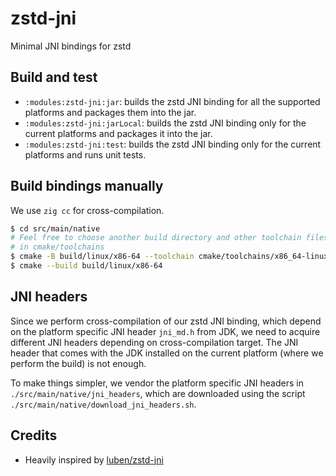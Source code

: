 # zstd-jni

Minimal JNI bindings for zstd

## Build and test

* `:modules:zstd-jni:jar`: builds the zstd JNI binding for all the supported platforms and packages them into the jar.
* `:modules:zstd-jni:jarLocal`: builds the zstd JNI binding only for the current platforms and packages it into the jar.
* `:modules:zstd-jni:test`: builds the zstd JNI binding only for the current platforms and runs unit tests.

## Build bindings manually

We use `zig cc` for cross-compilation.

```sh
$ cd src/main/native
# Feel free to choose another build directory and other toolchain files
# in cmake/toolchains
$ cmake -B build/linux/x86-64 --toolchain cmake/toolchains/x86_64-linux-gnu.cmake
$ cmake --build build/linux/x86-64
```

## JNI headers

Since we perform cross-compilation of our zstd JNI binding, which depend on the platform specific JNI header `jni_md.h` from JDK, we need to acquire different JNI headers depending on cross-compilation target. The JNI header that comes with the JDK installed on the current platform (where we perform the build) is not enough.

To make things simpler, we vendor the platform specific JNI headers in `./src/main/native/jni_headers`, which are downloaded using the script `./src/main/native/download_jni_headers.sh`.

## Credits

* Heavily inspired by [luben/zstd-jni](https://github.com/luben/zstd-jni)
